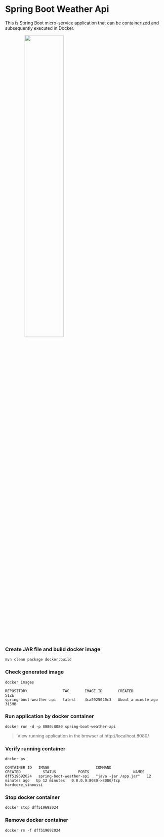# Spring Boot Weather Api

This is Spring Boot micro-service application that can be containerized and subsequently executed in Docker.

<img src='https://www.mirsikora.cz/images/projects/spring_weather_api.png' width="50%" style="text-align:center;">

### Create JAR file and build docker image
```
mvn clean package docker:build
```

### Check generated image
```
docker images
```
```
REPOSITORY                TAG       IMAGE ID       CREATED              SIZE
spring-boot-weather-api   latest    4ca2025020c3   About a minute ago   315MB
```

### Run application by docker container
```
docker run -d -p 8080:8080 spring-boot-weather-api 
```

>View running application in the browser at http://localhost:8080/

### Verify running container
```
docker ps
```
```
CONTAINER ID   IMAGE                     COMMAND                CREATED          STATUS          PORTS                    NAMES
dff519692024   spring-boot-weather-api   "java -jar /app.jar"   12 minutes ago   Up 12 minutes   0.0.0.0:8080->8080/tcp   hardcore_sinoussi
```

### Stop docker container
```
docker stop dff519692024
```

### Remove docker container
```
docker rm -f dff519692024
```

